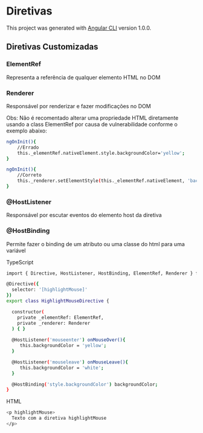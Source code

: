 # Diretivas

This project was generated with [Angular CLI](https://github.com/angular/angular-cli) version 1.0.0.

## Diretivas Customizadas

### ElementRef 
Representa a referência de qualquer elemento HTML no DOM

### Renderer
Responsável por renderizar e fazer modificações no DOM

Obs: Não é recomentado alterar uma propriedade HTML diretamente usando a class ElementRef por causa de vulnerabilidade conforme o exemplo abaixo:

```sh
ngOnInit(){
    //Errado
    this._elementRef.nativeElement.style.backgroundColor='yellow';
}
```

```sh
ngOnInit(){
    //Correto
    this._renderer.setElementStyle(this._elementRef.nativeElement, 'background-color', 'yellow');
}
```

### @HostListener
Responsável por escutar eventos do elemento host da diretiva

### @HostBinding 
Permite fazer o binding de um atributo ou uma classe do html para uma variável

TypeScript
```sh
import { Directive, HostListener, HostBinding, ElementRef, Renderer } from '@angular/core';

@Directive({
  selector: '[highlightMouse]'
})
export class HighlightMouseDirective {

  constructor(
    private _elementRef: ElementRef,
    private _renderer: Renderer
  ) { }
  
  @HostListener('mouseenter') onMouseOver(){
     this.backgroundColor = 'yellow';
  }

  @HostListener('mouseleave') onMouseLeave(){
     this.backgroundColor = 'white';
  }

  @HostBinding('style.backgroundColor') backgroundColor;
}
```

HTML
```sh
<p highlightMouse>
  Texto com a diretiva highlightMouse
</p>
```
